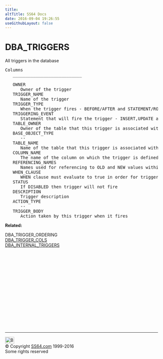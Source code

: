 ```yaml
---
title:
altTitle: SS64 Docs
date: 2016-09-04 19:26:55
useGithubLayout: false
---
```

<!-- #BeginLibraryItem "/Library/head_orad.lbi" --><!-- #EndLibraryItem --><h1>DBA_TRIGGERS </h1><p> All triggers in the database </p> 
 
<pre>Columns
   ___________________________
 
   OWNER
      Owner of the trigger
   TRIGGER_NAME
      Name of the trigger
   TRIGGER_TYPE
      When the trigger fires - BEFORE/AFTER and STATEMENT/ROW
   TRIGGERING_EVENT
      Statement that will fire the trigger - INSERT,UPDATE and/or DELETE
   TABLE_OWNER
      Owner of the table that this trigger is associated with
   BASE_OBJECT_TYPE
      --
   TABLE_NAME
      Name of the table that this trigger is associated with
   COLUMN_NAME
      The name of the column on which the trigger is defined over
   REFERENCING_NAMES
      Names used for referencing to OLD and NEW values within the trigger
   WHEN_CLAUSE
      WHEN clause must evaluate to true in order for triggering body to execute
   STATUS
      If DISABLED then trigger will not fire
   DESCRIPTION
      Trigger description
   ACTION_TYPE
      --
   TRIGGER_BODY
      Action taken by this trigger when it fires</pre>
<p><b>Related:</b></p>
<p>DBA_TRIGGER_ORDERING<br>
<a href="DBA_TRIGGER_COLS.html">DBA_TRIGGER_COLS</a><br>
<a href="DBA_INTERNAL_TRIGGERS.html">DBA_INTERNAL_TRIGGERS</a></p><!-- #BeginLibraryItem "/Library/foot_orad.lbi" --><p>
<!-- oracle-footer -->
<ins class="adsbygoogle" style="display:inline-block;width:300px;height:250px" data-ad-client="ca-pub-6140977852749469" data-ad-slot="4275490898"></ins>
<script>
(adsbygoogle = window.adsbygoogle || []).push({});
</script></p>
<hr>
<div id="bl" class="footer"><a href="DBA_TRIGGERS.html#"><img src="../images/top.png" width="30" height="22" alt="Back to the Top"></a></div>
<div id="br" class="footer, tagline">© Copyright <a href="../index.html">SS64.com</a> 1999-2016<br>
Some rights reserved</div>
<!-- #EndLibraryItem -->

